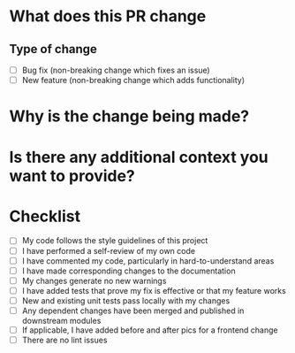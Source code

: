 
# What does this PR change

## Type of change

- [ ] Bug fix (non-breaking change which fixes an issue)
- [ ] New feature (non-breaking change which adds functionality)

# Why is the change being made?

# Is there any additional context you want to provide?

# Checklist

- [ ] My code follows the style guidelines of this project
- [ ] I have performed a self-review of my own code
- [ ] I have commented my code, particularly in hard-to-understand areas
- [ ] I have made corresponding changes to the documentation
- [ ] My changes generate no new warnings
- [ ] I have added tests that prove my fix is effective or that my feature works
- [ ] New and existing unit tests pass locally with my changes
- [ ] Any dependent changes have been merged and published in downstream modules
- [ ] If applicable, I have added before and after pics for a frontend change
- [ ] There are no lint issues
